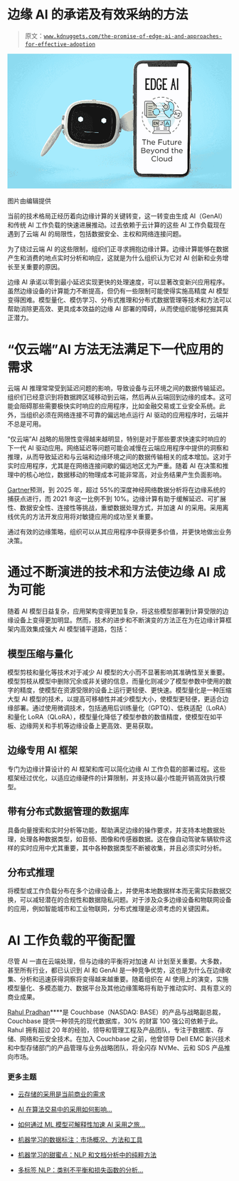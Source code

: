 # 边缘 AI 的承诺及有效采纳的方法

> 原文：[`www.kdnuggets.com/the-promise-of-edge-ai-and-approaches-for-effective-adoption`](https://www.kdnuggets.com/the-promise-of-edge-ai-and-approaches-for-effective-adoption)

![边缘 AI 的承诺及有效采纳的方法](img/366302b2c027adc5b084a96d267af716.png)

图片由编辑提供

当前的技术格局正经历着向边缘计算的关键转变，这一转变由生成 AI（GenAI）和传统 AI 工作负载的快速进展推动。过去依赖于云计算的这些 AI 工作负载现在遇到了云端 AI 的局限性，包括数据安全、主权和网络连接问题。

为了绕过云端 AI 的这些限制，组织们正寻求拥抱边缘计算。边缘计算能够在数据产生和消费的地点实时分析和响应，这就是为什么组织认为它对 AI 创新和业务增长至关重要的原因。

边缘 AI 承诺以零到最小延迟实现更快的处理速度，可以显著改变新兴应用程序。虽然边缘设备的计算能力不断提高，但仍有一些限制可能使得实施高精度 AI 模型变得困难。模型量化、模仿学习、分布式推理和分布式数据管理等技术和方法可以帮助消除更高效、更具成本效益的边缘 AI 部署的障碍，从而使组织能够挖掘其真正潜力。

# “仅云端”AI 方法无法满足下一代应用的需求

云端 AI 推理常常受到延迟问题的影响，导致设备与云环境之间的数据传输延迟。组织们已经意识到将数据跨区域移动到云端，然后再从云端回到边缘的成本。这可能会阻碍那些需要极快实时响应的应用程序，比如金融交易或工业安全系统。此外，当组织必须在网络连接不可靠的偏远地点运行 AI 驱动的应用程序时，云端并不总是可用。

“仅云端”AI 战略的局限性变得越来越明显，特别是对于那些要求快速实时响应的下一代 AI 驱动应用。网络延迟等问题可能会减慢在云端应用程序中提供的洞察和推理，从而导致延迟和与云端和边缘环境之间的数据传输相关的成本增加。这对于实时应用程序，尤其是在网络连接间歇的偏远地区尤为严重。随着 AI 在决策和推理中的核心地位，数据移动的物理成本可能非常高，对业务结果产生负面影响。

[Gartner](https://www.gartner.com/en/newsroom/press-releases/2023-08-01-gartner-identifies-top-trends-shaping-future-of-data-science-and-machine-learning.html)预测，到 2025 年，超过 55%的深度神经网络数据分析将在边缘系统的捕获点进行，而 2021 年这一比例不到 10%。边缘计算有助于缓解延迟、可扩展性、数据安全性、连接性等挑战，重塑数据处理方式，并加速 AI 的采用。采用离线优先的方法开发应用将对敏捷应用的成功至关重要。

通过有效的边缘策略，组织可以从其应用程序中获得更多价值，并更快地做出业务决策。

# 通过不断演进的技术和方法使边缘 AI 成为可能

随着 AI 模型日益复杂，应用架构变得更加复杂，将这些模型部署到计算受限的边缘设备上变得更加明显。然而，技术的进步和不断演变的方法正在为在边缘计算框架内高效集成强大 AI 模型铺平道路，包括：

## 模型压缩与量化

模型剪枝和量化等技术对于减少 AI 模型的大小而不显著影响其准确性至关重要。模型剪枝从模型中删除冗余或非关键的信息，而量化则减少了模型参数中使用的数字的精度，使模型在资源受限的设备上运行更轻便、更快速。模型量化是一种压缩大型 AI 模型的技术，以提高可移植性并减少模型大小，使模型更轻便，更适合边缘部署。通过使用微调技术，包括通用后训练量化（GPTQ）、低秩适配（LoRA）和量化 LoRA（QLoRA），模型量化降低了模型参数的数值精度，使模型在如平板、边缘网关和手机等边缘设备上更高效、更易获取。

## 边缘专用 AI 框架

专门为边缘计算设计的 AI 框架和库可以简化边缘 AI 工作负载的部署过程。这些框架经过优化，以适应边缘硬件的计算限制，并支持以最小性能开销高效执行模型。

## 带有分布式数据管理的数据库

具备向量搜索和实时分析等功能，帮助满足边缘的操作要求，并支持本地数据处理，处理各种数据类型，如音频、图像和传感器数据。这在像自动驾驶车辆软件这样的实时应用中尤其重要，其中各种数据类型不断被收集，并且必须实时分析。

## 分布式推理

将模型或工作负载分布在多个边缘设备上，并使用本地数据样本而无需实际数据交换，可以减轻潜在的合规性和数据隐私问题。对于涉及众多边缘设备和物联网设备的应用，例如智能城市和工业物联网，分布式推理是必须考虑的关键因素。

# AI 工作负载的平衡配置

尽管 AI 一直在云端处理，但与边缘的平衡将对加速 AI 计划至关重要。大多数，甚至所有行业，都已认识到 AI 和 GenAI 是一种竞争优势，这也是为什么在边缘收集、分析和迅速获得洞察将变得越来越重要。随着组织在 AI 使用上的演变，实施模型量化、多模态能力、数据平台及其他边缘策略将有助于推动实时、具有意义的商业成果。

**[](https://www.linkedin.com/in/pradhanrahul/)**[Rahul Pradhan](https://www.linkedin.com/in/pradhanrahul/)****是 Couchbase（NASDAQ: BASE）的产品与战略副总裁，Couchbase 提供一种领先的现代数据库，30% 的财富 100 强公司依赖于此。Rahul 拥有超过 20 年的经验，领导和管理工程及产品团队，专注于数据库、存储、网络和云安全技术。在加入 Couchbase 之前，他曾领导 Dell EMC 新兴技术和中型存储部门的产品管理与业务战略团队，将全闪存 NVMe、云和 SDS 产品推向市场。

### 更多主题

+   [云存储的采用是当前商业的需求](https://www.kdnuggets.com/2022/02/cloud-storage-adoption-need-hour-business.html)

+   [AI 在算法交易中的采用如何影响…](https://www.kdnuggets.com/2022/04/adoption-ai-algorithmic-trading-affected-finance-industry.html)

+   [如何通过 ML 模型可解释性加速 AI 采用之旅…](https://www.kdnuggets.com/2022/07/ml-model-explainability-accelerates-ai-adoption-journey-financial-services.html)

+   [机器学习的数据标注：市场概况、方法和工具](https://www.kdnuggets.com/2021/12/data-labeling-ml-overview-and-tools.html)

+   [机器学习的甜蜜点：NLP 和文档分析中的纯粹方法](https://www.kdnuggets.com/2022/05/machine-learning-sweet-spot-pure-approaches-nlp-document-analysis.html)

+   [多标签 NLP：类别不平衡和损失函数的分析…](https://www.kdnuggets.com/2023/03/multilabel-nlp-analysis-class-imbalance-loss-function-approaches.html)
